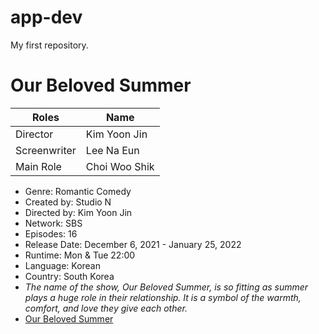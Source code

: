 # app-dev
My first repository.
# **Our Beloved Summer** 
| Roles       | Name          |
| ----------- | -----------   |
| Director    | Kim Yoon Jin  |
| Screenwriter| Lee Na Eun    |
| Main Role   | Choi Woo Shik |
- Genre: Romantic Comedy
- Created by: Studio N
- Directed by: Kim Yoon Jin
- Network: SBS
- Episodes: 16
- Release Date: December 6, 2021 - January 25, 2022
- Runtime: Mon & Tue 22:00
- Language: Korean
- Country: South Korea
- *The name of the show, Our Beloved Summer, is so fitting as summer plays a huge role in their relationship. It is a symbol of the warmth, comfort, and love they give each other.*
- [Our Beloved Summer](https://www.netflix.com/ph-en/title/81486372)
